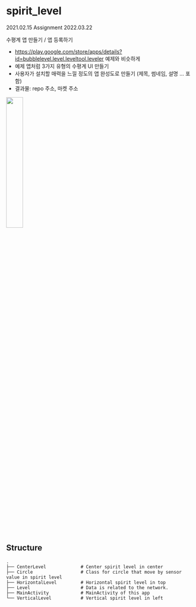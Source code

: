 # spirit_level
2021.02.15 Assignment
2022.03.22

수평계 앱 만들기 / 앱 등록하기
- https://play.google.com/store/apps/details?id=bubblelevel.level.leveltool.leveler 예제와 비슷하게 
- 예제 앱처럼 3가지 유형의 수평계 UI 만들기 
- 사용자가 설치할 매력을 느낄 정도의 앱 완성도로 만들기 (제목, 썸네임, 설명 ... 포함)
- 결과물: repo 주소, 마켓 주소


<img src = "https://user-images.githubusercontent.com/65940401/161447362-c72ce5ec-2ecc-4438-82ac-f6e3365a7d78.jpg" width="30%" height="30%">

## Structure
    .
    ├── CenterLevel             # Center spirit level in center
    ├── Circle                  # Class for circle that move by sensor value in spirit level
    ├── HorizontalLevel         # Horizontal spirit level in top
    ├── Level                   # Data is related to the network.
    ├── MainActivity            # MainActivity of this app
    └── VerticalLevel           # Vertical spirit level in left
